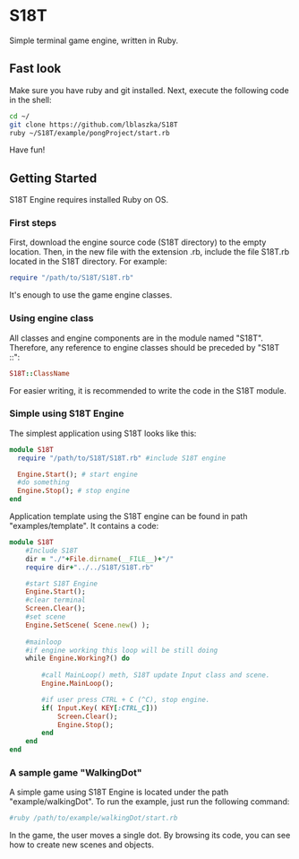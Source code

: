 # S18T
Simple terminal game engine, written in Ruby.

## Fast look
Make sure you have ruby and git installed. Next, execute the following code in the shell:
```bash
cd ~/
git clone https://github.com/lblaszka/S18T
ruby ~/S18T/example/pongProject/start.rb

```
Have fun!

## Getting Started
S18T Engine requires installed Ruby on OS.
### First steps
First, download the engine source code (S18T directory) to the empty location. Then, in the new file with the extension .rb, include the file S18T.rb located in the S18T directory. For example:
```Ruby
require "/path/to/S18T/S18T.rb"
```
It's enough to use the game engine classes.

### Using engine class
All classes and engine components are in the module named "S18T". Therefore, any reference to engine classes should be preceded by "S18T ::":
```Ruby
S18T::ClassName
```
For easier writing, it is recommended to write the code in the S18T module.

### Simple using S18T Engine
The simplest application using S18T looks like this:
```Ruby
module S18T
  require "/path/to/S18T/S18T.rb" #include S18T engine

  Engine.Start(); # start engine
  #do something
  Engine.Stop(); # stop engine
end
```
Application template using the S18T engine can be found in path "examples/template". It contains a code:
```Ruby
module S18T
    #Include S18T
    dir = "./"+File.dirname(__FILE__)+"/"
    require dir+"../../S18T/S18T.rb"

    #start S18T Engine
    Engine.Start();
    #clear terminal
    Screen.Clear();
    #set scene
    Engine.SetScene( Scene.new() );
    
    #mainloop
    #if engine working this loop will be still doing
    while Engine.Working?() do
        
        #call MainLoop() meth, S18T update Input class and scene.
        Engine.MainLoop();

        #if user press CTRL + C (^C), stop engine.
        if( Input.Key( KEY[:CTRL_C]))
            Screen.Clear();
            Engine.Stop();
        end
    end
end
```

### A sample game "WalkingDot"
A simple game using S18T Engine is located under the path "example/walkingDot". To run the example, just run the following command:
```Bash
#ruby /path/to/example/walkingDot/start.rb
```
In the game, the user moves a single dot. By browsing its code, you can see how to create new scenes and objects.
